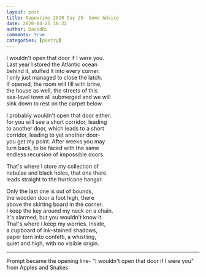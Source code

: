 ```yaml
---  
layout: post  
title: Napowrimo 2020 Day 25- Some Advice  
date: 2020-04-25 10:22  
author: DavidRL  
comments: true  
categories: [poetry]  
---  
```

I wouldn't open that door if I were you.  
Last year I stored the Atlantic ocean  
behind it, stuffed it into every corner.  
I only just managed to close the latch.  
If opened, the room will fill with brine,  
the house as well, the streets of this  
sea-level town all submerged and we will  
sink down to rest on the carpet below.  

I probably wouldn't open that door either.  
for you will see a short corridor, leading  
to another door, which leads to a short  
corridor, leading to yet another door-  
you get my point. After weeks you may  
turn back, to be faced with the same  
endless recursion of impossible doors.  

That's where I store my collection of  
nebulae and black holes, that one there  
leads straight to the hurricane hangar.  

Only the last one is out of bounds,  
the wooden door a foot high, there  
above the skirting board in the corner.  
I keep the key around my neck on a chain.  
It's alarmed, but you wouldn't know it.  
That's where I keep my worries. Inside,  
a cupboard of ink-stained shadows,  
paper torn into confetti, a whistling,  
quiet and high, with no visible origin.  

***  

Prompt became the opening line- "I wouldn't open that door if I were you" from Apples and Snakes  

